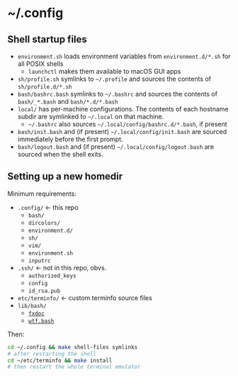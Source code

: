 # ~/.config

## Shell startup files

* `environment.sh` loads environment variables from `environment.d/*.sh` 
  for all POSIX shells
    * `launchctl` makes them available to macOS GUI apps
* `sh/profile.sh` symlinks to `~/.profile` and sources the contents of 
  `sh/profile.d/*.sh`
* `bash/bashrc.bash` symlinks to `~/.bashrc` and sources the contents of 
  `bash/_*.bash` and `bash/*.d/*.bash`
* `local/` has per-machine configurations. The contents of each hostname subdir
  are symlinked to `~/.local` on that machine.
    * `~/.bashrc` also sources `~/.local/config/bashrc.d/*.bash`, if present
* `bash/init.bash` and (if present) `~/.local/config/init.bash` are sourced 
  immediately before the first prompt.
* `bash/logout.bash` and (if present) `~/.local/config/logout.bash` are sourced
  when the shell exits.

## Setting up a new homedir

Minimum requirements:

- `.config/` ← this repo
    - `bash/`
    - `dircolors/`
    - `environment.d/`
    - `sh/`
    - `vim/`
    - `environment.sh`
    - `inputrc`
- `.ssh/` ← not in this repo, obvs.
    - `authorized_keys`
    - `config`
    - `id_rsa.pub`
- `etc/terminfo/` ← custom terminfo source files
- `lib/bash/`
    - [`fxdoc`](https://github.com/zgracem/fxdoc)
    - [`wtf.bash`](https://github.com/zgracem/wtf.bash)

Then:

```bash
cd ~/.config && make shell-files symlinks
# after restarting the shell
cd ~/etc/terminfo && make install
# then restart the whole terminal emulator
```
